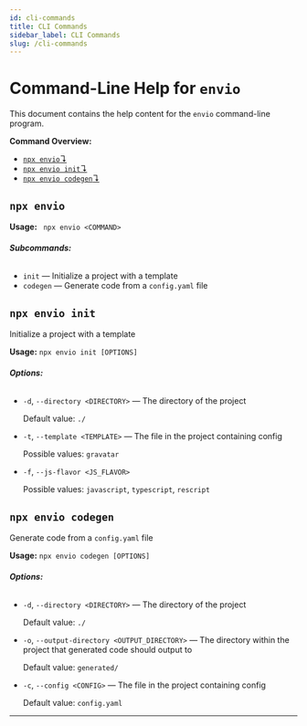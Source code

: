 ```yaml
---
id: cli-commands
title: CLI Commands
sidebar_label: CLI Commands
slug: /cli-commands
---
```




# Command-Line Help for `envio`

This document contains the help content for the `envio` command-line program.

**Command Overview:**

* [`npx envio`↴](#envio)
* [`npx envio init`↴](#envio-init)
* [`npx envio codegen`↴](#envio-codegen)

## `npx envio`

**Usage:** ` npx envio <COMMAND>`

###### **Subcommands:**

* `init` — Initialize a project with a template
* `codegen` — Generate code from a `config.yaml` file



## `npx envio init`

Initialize a project with a template

**Usage:** `npx envio init [OPTIONS]`

###### **Options:**

* `-d`, `--directory <DIRECTORY>` — The directory of the project

  Default value: `./`
* `-t`, `--template <TEMPLATE>` — The file in the project containing config

  Possible values: `gravatar`

* `-f`, `--js-flavor <JS_FLAVOR>`

  Possible values: `javascript`, `typescript`, `rescript`




## `npx envio codegen`

Generate code from a `config.yaml` file

**Usage:** `npx envio codegen [OPTIONS]`

###### **Options:**

* `-d`, `--directory <DIRECTORY>` — The directory of the project

  Default value: `./`
* `-o`, `--output-directory <OUTPUT_DIRECTORY>` — The directory within the project that generated code should output to

  Default value: `generated/`
* `-c`, `--config <CONFIG>` — The file in the project containing config

  Default value: `config.yaml`


---
